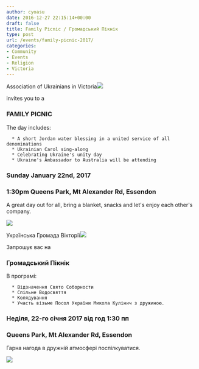```yaml
---
author: cyoasu
date: 2016-12-27 22:15:14+00:00
draft: false
title: Family Picnic / Громадський Пікнік
type: post
url: /events/family-picnic-2017/
categories:
- Community
- Events
- Religion
- Victoria
---
```


Association of Ukrainians in Victoria![](http://www.ozeukes.com/wp-content/uploads/2013/11/AUV-Colour-thumb.jpg)

invites you to a





### FAMILY PICNIC




The day includes:






 	  * A short Jordan water blessing in a united service of all denominations
 	  * Ukrainian Carol sing-along
 	  * Celebrating Ukraine's unity day
 	  * Ukraine's Ambassador to Australia will be attending



### Sunday January 22nd, 2017




### 1:30pm Queens Park, Mt Alexander Rd, Essendon




A great day out for all, bring a blanket, snacks and let's enjoy each other's company.




[![](http://www.ozeukes.com/wp-content/uploads/2016/12/ENGLISH-SOCIAL-MEDIA-FAMILY-PICNIC-DAY.jpg)
](http://www.ozeukes.com/wp-content/uploads/2016/12/ENGLISH-SOCIAL-MEDIA-FAMILY-PICNIC-DAY.jpg)




Українська Громада Вікторії![](http://www.ozeukes.com/wp-content/uploads/2013/11/AUV-Colour-thumb.jpg)

Запрошує вас на





### Громадський Пікнік


В програмі:



 	  * Відзначення Свято Соборности
 	  * Спільне Водосвяття
 	  * Колядування
 	  * Участь візьме Посол України Микола Кулінич з дружиною.



### Неділя, 22-го січня 2017 від год 1:30 пп




### Queens Park, Mt Alexander Rd, Essendon




Гарна нагода в дружній атмосфері поспілкуватися.




[![](http://www.ozeukes.com/wp-content/uploads/2016/12/UKRAINIAN-SOCIAL-MEDIA-Family-picnic-day.jpg)
](http://www.ozeukes.com/wp-content/uploads/2016/12/UKRAINIAN-SOCIAL-MEDIA-Family-picnic-day.jpg)
